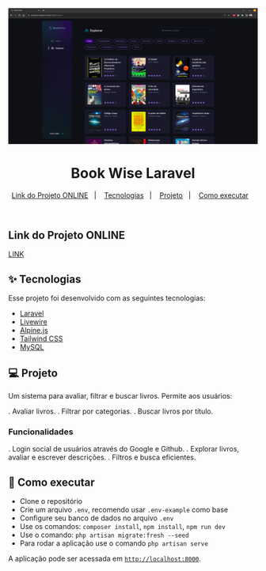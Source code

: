 <img src="https://github.com/tiagoliveira555/book-wise-laravel/blob/main/public/bookwise.png" alt="Logo">

<h1 align="center">Book Wise Laravel</h1>

<p align="center">
  <a href="#-link">Link do Projeto ONLINE</a>&nbsp;&nbsp;&nbsp;|&nbsp;&nbsp;&nbsp;
  <a href="#-tecnologias">Tecnologias</a>&nbsp;&nbsp;&nbsp;|&nbsp;&nbsp;&nbsp;
  <a href="#-projeto">Projeto</a>&nbsp;&nbsp;&nbsp;|&nbsp;&nbsp;&nbsp;
  <a href="#-como-executar">Como executar</a>&nbsp;&nbsp;&nbsp;
</p>

<br>

## Link do Projeto ONLINE

[LINK](https://bookwise.tiagodeveloper.tech)

## ✨ Tecnologias

Esse projeto foi desenvolvido com as seguintes tecnologias:

- [Laravel](https://laravel.com/)
- [Livewire](https://livewire.laravel.com/)
- [Alpine.js](https://alpinejs.dev/)
- [Tailwind CSS](https://tailwindcss.com/)
- [MySQL](https://www.mysql.com/)

## 💻 Projeto

Um sistema para avaliar, filtrar e buscar livros. Permite aos usuários:

. Avaliar livros.
. Filtrar por categorias.
. Buscar livros por título.

### Funcionalidades

. Login social de usuários através do Google e Github.
. Explorar livros, avaliar e escrever descrições.
. Filtros e busca eficientes.

## 🚀 Como executar

- Clone o repositório
- Crie um arquivo `.env`, recomendo usar `.env-example` como base
- Configure seu banco de dados no arquivo `.env`
- Use os comandos: `composer install`, `npm install`, `npm run dev`
- Use o comando: `php artisan migrate:fresh --seed`
- Para rodar a aplicação use o comando `php artisan serve`

A aplicação pode ser acessada em [`http://localhost:8000`](http://localhost:8000).

